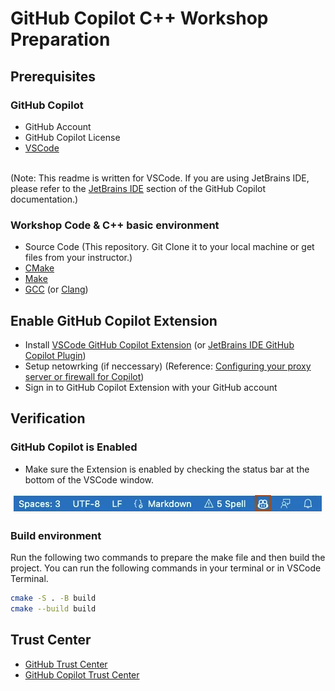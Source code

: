 # GitHub Copilot C++ Workshop Preparation

## Prerequisites

### GitHub Copilot
- GitHub Account
- GitHub Copilot License
- [VSCode](https://code.visualstudio.com/download) 

<br>(Note: This readme is written for VSCode. If you are using JetBrains IDE, please refer to the [JetBrains IDE](https://docs.github.com/en/enterprise-cloud@latest/copilot/managing-copilot/configure-personal-settings/configuring-github-copilot-in-your-environment?tool=visualstudio) section of the GitHub Copilot documentation.)

### Workshop Code & C++ basic environment
- Source Code (This repository. Git Clone it to your local machine or get files from your instructor.)
- [CMake](https://cmake.org/download/) 
- [Make](https://www.gnu.org/software/make/) 
- [GCC](https://gcc.gnu.org/) (or [Clang](https://clang.llvm.org/))

## Enable GitHub Copilot Extension
- Install [VSCode GitHub Copilot Extension](vscode:extension/GitHub.copilot) (or [JetBrains IDE GitHub Copilot Plugin](https://plugins.jetbrains.com/plugin/20772-github-copilot))
- Setup netowrking (if neccessary) (Reference: [Configuring your proxy server or firewall for Copilot](https://docs.github.com/en/enterprise-cloud@latest/copilot/managing-copilot/managing-github-copilot-in-your-organization/configuring-your-proxy-server-or-firewall-for-copilot))
- Sign in to GitHub Copilot Extension with your GitHub account

## Verification
### GitHub Copilot is Enabled
- Make sure the Extension is enabled by checking the status bar at the bottom of the VSCode window.
<img src="docs/images/copilot-extension-icon-vscode.png" />

### Build environment
Run the following two commands to prepare the make file and then build the project. You can run the following commands in your terminal or in VSCode Terminal.
```bash
cmake -S . -B build
cmake --build build
```

## Trust Center
- [GitHub Trust Center](https://github.com/trust-center)
- [GitHub Copilot Trust Center](https://copilot.github.trust.page/)
